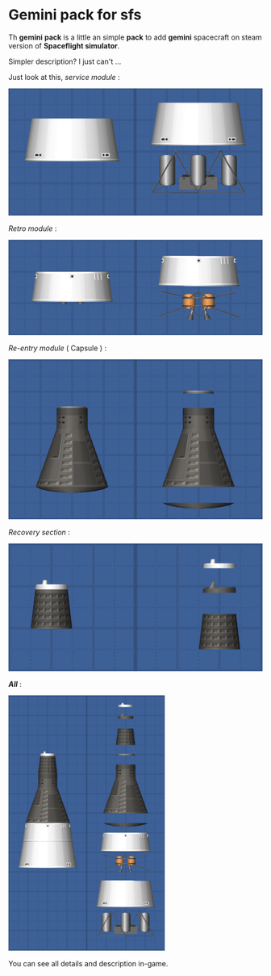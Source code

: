 # Gemini pack for sfs

Th **gemini** **pack** is a little an simple **pack** to add **gemini** spacecraft on steam version of **Spaceflight simulator**.

Simpler description? I just can't ...

Just look at this, *service module* :

<img src="images/service_module.png" alt="Capture d’écran 2023-12-06 173340" style="zoom:80%;" />

*Retro module* :

<img src="images/retro_module.png" alt="Capture d’écran 2023-12-06 173600" style="zoom:80%;" />

*Re-entry module* ( Capsule ) :

<img src="images/re-entry_module.png" alt="Capture d’écran 2023-12-06 173833" style="zoom:80%;" />

*Recovery section* :

<img src="images/recovery section.png" alt="Capture d’écran 2023-12-06 174410" style="zoom:80%;" />

***All*** :

<img src="images/all.png" alt="Capture d’écran 2023-12-06 174548" style="zoom:80%;" />

You can see all details and description in-game.
